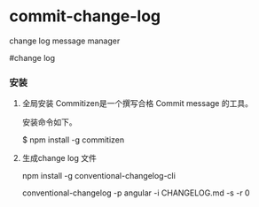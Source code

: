 # commit-change-log
change log message manager

#change log

### 安装

 1. 全局安装
	Commitizen是一个撰写合格 Commit message 的工具。
	
	安装命令如下。

	$ npm install -g commitizen

2. 生成change log 文件

	npm install -g conventional-changelog-cli

	conventional-changelog -p angular -i CHANGELOG.md -s -r 0
	